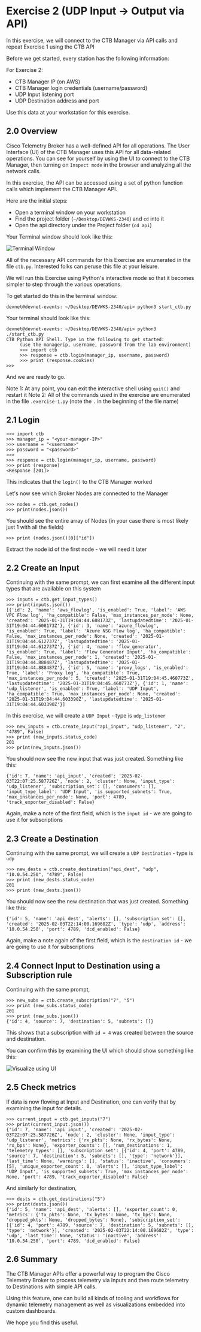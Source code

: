 # Exercise 2 (UDP Input -> Output via API)

In this exercise, we will connect to the CTB Manager via API calls and repeat Exercise 1 using the CTB API

Before we get started, every station has the following information:

For Exercise 2:
* CTB Manager IP (on AWS)
* CTB Manager login credentials (username/password)
* UDP Input listening port
* UDP Destination address and port

Use this data at your workstation for this exercise.

## 2.0 Overview

Cisco Telemetry Broker has a well-defined API for all operations. The User Interface (UI) of the CTB Manager uses this API for all data-related operations. You can see for yourself by using the UI to connect to the CTB Manager, then turning on `Inspect mode` in the browser and analyzing all the network calls.

In this exercise, the API can be accessed using a set of python function calls which implement the CTB Manager API.

Here are the initial steps:
* Open a terminal window on your workstation
* Find the project folder (`~/Desktop/DEVWKS-2340`) and `cd` into it
* Open the api directory under the Project folder (`cd api`)

Your Terminal window should look like this:

![Terminal Window](images/2.0-terminal.png)

All of the necessary API commands for this Exercise are enumerated in the file `ctb.py`. Interested folks can peruse this file at your leisure.

We will run this Exercise using Python's interactive mode so that it becomes simpler to step through the various operations.

To get started do this in the terminal window:
```
devnet@devnet-events: ~/Desktop/DEVWKS-2340/api> python3 start_ctb.py
```

Your terminal should look like this:

```
devnet@devnet-events: ~/Desktop/DEVWKS-2340/api> python3 ./start_ctb.py 
CTB Python API Shell. Type in the following to get started: 
     (use the managerip, username, password from the lab environment) 
     >>> import ctb
     >>> response = ctb.login(manager_ip, username, password)
     >>> print (response.cookies)
>>>
```

And we are ready to go.

Note 1: At any point, you can exit the interactive shell using `quit()` and restart it
Note 2: All of the commands used in the exercise are enumerated in the file `.exercise-1.py` (note the `.` in the beginning of the file name)

## 2.1 Login

```
>>> import ctb
>>> manager_ip = "<your-manager-IP>"
>>> username = "<username>"
>>> password = "<password>"
>>> 
>>> response = ctb.login(manager_ip, username, password)
>>> print (response)
<Response [201]>
```

This indicates that the `login()` to the CTB Manager worked

Let's now see which Broker Nodes are connected to the Manager

```
>>> nodes = ctb.get_nodes()
>>> print(nodes.json())
```
You should see the entire array of Nodes (in your case there is most likely just 1 with all the fields)

```
>>> print (nodes.json()[0]["id"])
```
Extract the node id of the first node - we will need it later

## 2.2 Create an Input

Continuing with the same prompt, we can first examine all the different input types that are available on this system

```
>>> inputs = ctb.get_input_types()
>>> print(inputs.json())
[{'id': 2, 'name': 'aws_flowlog', 'is_enabled': True, 'label': 'AWS VPC Flow log', 'ha_compatible': False, 'max_instances_per_node': None, 'created': '2025-01-31T19:04:44.608173Z', 'lastupdatedtime': '2025-01-31T19:04:44.608173Z'}, {'id': 3, 'name': 'azure_flowlog', 'is_enabled': True, 'label': 'Azure NSG Flow log', 'ha_compatible': False, 'max_instances_per_node': None, 'created': '2025-01-31T19:04:44.612737Z', 'lastupdatedtime': '2025-01-31T19:04:44.612737Z'}, {'id': 4, 'name': 'flow_generator', 'is_enabled': True, 'label': 'Flow Generator Input', 'ha_compatible': False, 'max_instances_per_node': 1, 'created': '2025-01-31T19:04:44.888487Z', 'lastupdatedtime': '2025-01-31T19:04:44.888487Z'}, {'id': 5, 'name': 'proxy_logs', 'is_enabled': True, 'label': 'Proxy log', 'ha_compatible': True, 'max_instances_per_node': 5, 'created': '2025-01-31T19:04:45.460773Z', 'lastupdatedtime': '2025-01-31T19:04:45.460773Z'}, {'id': 1, 'name': 'udp_listener', 'is_enabled': True, 'label': 'UDP Input', 'ha_compatible': True, 'max_instances_per_node': None, 'created': '2025-01-31T19:04:44.603390Z', 'lastupdatedtime': '2025-01-31T19:04:44.603390Z'}]
```

In this exercise, we will create a `UDP Input` - type is `udp_listener`

```
>>> new_inputs = ctb.create_input("api_input", "udp_listener", "2", "4789", False)
>>> print (new_inputs.status_code)
201
>>> print(new_inputs.json())
```

You should now see the new input that was just created. Something like this:
```
{'id': 7, 'name': 'api_input', 'created': '2025-02-03T22:07:25.587726Z', 'node': 2, 'cluster': None, 'input_type': 'udp_listener', 'subscription_set': [], 'consumers': [], 'input_type_label': 'UDP Input', 'is_supported_subnets': True, 'max_instances_per_node': None, 'port': 4789, 'track_exporter_disabled': False}
```

Again, make a note of the first field, which is the `input id` - we are going to use it for subscriptions

## 2.3 Create a Destination

Continuing with the same prompt, we will create a `UDP Destination` - type is `udp`

```
>>> new_dests = ctb.create_destination("api_dest", "udp", "10.0.54.250", "4789", False)
>>> print (new_dests.status_code)
201
>>> print (new_dests.json())
```

You should now see the new destination that was just created. Something like this:
```
{'id': 5, 'name': 'api_dest', 'alerts': [], 'subscription_set': [], 'created': '2025-02-03T22:14:00.169682Z', 'type': 'udp', 'address': '10.0.54.250', 'port': 4789, 'dcd_enabled': False}
```

Again, make a note again of the first field, which is the `destination id` - we are going to use it for subscriptions

## 2.4 Connect Input to Destination using a Subscription rule

Continuing with the same prompt,

```
>>> new_subs = ctb.create_subscription("7", "5")
>>> print (new_subs.status_code)
201
>>> print (new_subs.json())
{'id': 4, 'source': 7, 'destination': 5, 'subnets': []}
```

This shows that a subscription with `id = 4` was created between the source and destination.

You can confirm this by examining the UI which should show something like this:

![Visualize using UI](images/2.4-visualize-via-ui.jpeg)

## 2.5 Check metrics

If data is now flowing at Input and Destination, one can verify that by examining the input for details. 

```
>>> current_input = ctb.get_inputs("7")
>>> print(current_input.json())
{'id': 7, 'name': 'api_input', 'created': '2025-02-03T22:07:25.587726Z', 'node': 2, 'cluster': None, 'input_type': 'udp_listener', 'metrics': {'rx_pkts': None, 'rx_bytes': None, 'rx_bps': None}, 'exporter_counts': [], 'num_destinations': 1, 'telemetry_types': [], 'subscription_set': [{'id': 4, 'port': 4789, 'source': 7, 'destination': 5, 'subnets': [], 'type': 'network'}], 'last_time': None, 'warnings': [], 'status': 'inactive', 'consumers': [5], 'unique_exporter_count': 0, 'alerts': [], 'input_type_label': 'UDP Input', 'is_supported_subnets': True, 'max_instances_per_node': None, 'port': 4789, 'track_exporter_disabled': False}
```

And similarly for destination,

```
>>> dests = ctb.get_destinations("5")
>>> print(dests.json())
{'id': 5, 'name': 'api_dest', 'alerts': [], 'exporter_count': 0, 'metrics': {'tx_pkts': None, 'tx_bytes': None, 'tx_bps': None, 'dropped_pkts': None, 'dropped_bytes': None}, 'subscription_set': [{'id': 4, 'port': 4789, 'source': 7, 'destination': 5, 'subnets': [], 'type': 'network'}], 'created': '2025-02-03T22:14:00.169682Z', 'type': 'udp', 'last_time': None, 'status': 'inactive', 'address': '10.0.54.250', 'port': 4789, 'dcd_enabled': False}
```

## 2.6 Summary

The CTB Manager APIs offer a powerful way to program the Cisco Telemetry Broker to process telemetry via Inputs and then route telemetry to Destinations with simple API calls. 

Using this feature, one can build all kinds of tooling and workflows for dynamic telemetry management as well as visualizations embedded into custom dashboards.

We hope you find this useful.
